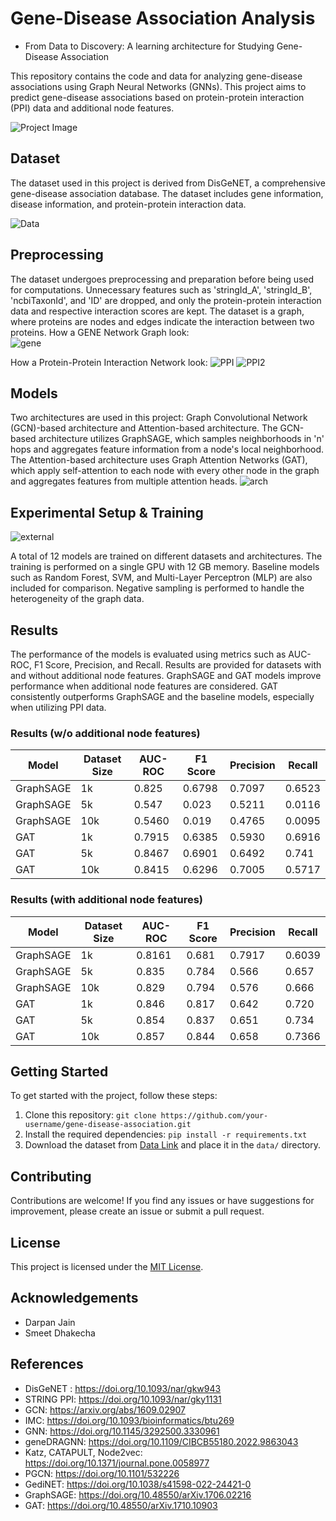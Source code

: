 # Gene-Disease Association Analysis  
- From Data to Discovery: A learning architecture for Studying Gene-Disease Association

This repository contains the code and data for analyzing gene-disease associations using Graph Neural Networks (GNNs). This project aims to predict gene-disease associations based on protein-protein interaction (PPI) data and additional node features.

![Project Image](images/GDA.png)
<!-- Insert a relevant image related to your project here -->

## Dataset

The dataset used in this project is derived from DisGeNET, a comprehensive gene-disease association database. The dataset includes gene information, disease information, and protein-protein interaction data.

![Data](images/Compare.PNG)

## Preprocessing

The dataset undergoes preprocessing and preparation before being used for computations. Unnecessary features such as 'stringId_A', 'stringId_B', 'ncbiTaxonId', and 'ID' are dropped, and only the protein-protein interaction data and respective interaction scores are kept. The dataset is a graph, where proteins are nodes and edges indicate the interaction between two proteins.
How a GENE Network Graph look:   
![gene](images/gene.png)

How a Protein-Protein Interaction Network look:
![PPI](images/AGXT1-removebg-preview.png)
![PPI2](images/AGXT2__1.png)

## Models

Two architectures are used in this project: Graph Convolutional Network (GCN)-based architecture and Attention-based architecture. The GCN-based architecture utilizes GraphSAGE, which samples neighborhoods in 'n' hops and aggregates feature information from a node's local neighborhood. The Attention-based architecture uses Graph Attention Networks (GAT), which apply self-attention to each node with every other node in the graph and aggregates features from multiple attention heads.
![arch](images/ab.drawio(1).png)


## Experimental Setup & Training

![external](images/ax.drawio.png)

A total of 12 models are trained on different datasets and architectures. The training is performed on a single GPU with 12 GB memory. Baseline models such as Random Forest, SVM, and Multi-Layer Perceptron (MLP) are also included for comparison. Negative sampling is performed to handle the heterogeneity of the graph data.

## Results

The performance of the models is evaluated using metrics such as AUC-ROC, F1 Score, Precision, and Recall. Results are provided for datasets with and without additional node features. GraphSAGE and GAT models improve performance when additional node features are considered. GAT consistently outperforms GraphSAGE and the baseline models, especially when utilizing PPI data.

### Results (w/o additional node features)

Model | Dataset Size | AUC-ROC | F1 Score | Precision | Recall
--- | --- | --- | --- | --- | ---
GraphSAGE | 1k | 0.825 | 0.6798 | 0.7097 | 0.6523
GraphSAGE | 5k | 0.547 | 0.023 | 0.5211 | 0.0116
GraphSAGE | 10k | 0.5460 | 0.019 | 0.4765 | 0.0095
GAT | 1k | 0.7915 | 0.6385 | 0.5930 | 0.6916
GAT | 5k | 0.8467 | 0.6901 | 0.6492 | 0.741
GAT | 10k | 0.8415 | 0.6296 | 0.7005 | 0.5717

### Results (with additional node features)

Model | Dataset Size | AUC-ROC | F1 Score | Precision | Recall
--- | --- | --- | --- | --- | ---
GraphSAGE | 1k | 0.8161 | 0.681 | 0.7917 | 0.6039
GraphSAGE | 5k | 0.835 | 0.784 | 0.566 | 0.657
GraphSAGE | 10k | 0.829 | 0.794 | 0.576 | 0.666
GAT | 1k | 0.846 | 0.817 | 0.642 | 0.720
GAT | 5k | 0.854 | 0.837 | 0.651 | 0.734
GAT | 10k | 0.857 | 0.844 | 0.658 | 0.7366

## Getting Started

To get started with the project, follow these steps:

1. Clone this repository: `git clone https://github.com/your-username/gene-disease-association.git`
2. Install the required dependencies: `pip install -r requirements.txt`
3. Download the dataset from [Data Link]((https://doi.org/10.1093/nar/gkw943)) and place it in the `data/` directory.

<!-- Insert any relevant code snippets or instructions here -->

## Contributing

Contributions are welcome! If you find any issues or have suggestions for improvement, please create an issue or submit a pull request.

## License

This project is licensed under the [MIT License](LICENSE).

## Acknowledgements

- Darpan Jain
- Smeet Dhakecha


## References

- DisGeNET : https://doi.org/10.1093/nar/gkw943 
- STRING PPI: https://doi.org/10.1093/nar/gky1131 
- GCN: https://arxiv.org/abs/1609.02907
- IMC: https://doi.org/10.1093/bioinformatics/btu269 
- GNN: https://doi.org/10.1145/3292500.3330961 
- geneDRAGNN: https://doi.org/10.1109/CIBCB55180.2022.9863043 
- Katz, CATAPULT, Node2vec: https://doi.org/10.1371/journal.pone.0058977 
- PGCN: https://doi.org/10.1101/532226 
- GediNET: https://doi.org/10.1038/s41598-022-24421-0 
- GraphSAGE: https://doi.org/10.48550/arXiv.1706.02216 
- GAT: https://doi.org/10.48550/arXiv.1710.10903 

